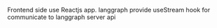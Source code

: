 Frontend  side use Reactjs app.
langgraph provide useStream hook for communicate to langgraph server api
